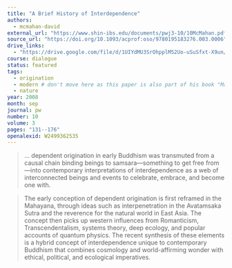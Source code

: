 ```yaml
---
title: "A Brief History of Interdependence"
authors:
  - mcmahan-david
external_url: "https://www.shin-ibs.edu/documents/pwj3-10/10McMahan.pdf"
source_url: "https://doi.org/10.1093/acprof:oso/9780195183276.003.0006"
drive_links:
  - "https://drive.google.com/file/d/1UIYdMU3SrOhpplM52Uo-uSuSfxt-X9un/view?usp=drivesdk"
course: dialogue
status: featured
tags:
  - origination
  - modern # don't move here as this paper is also part of his book "Making of Buddhist Modernism"
  - nature
year: 2008
month: sep
journal: pw
number: 10
volume: 3
pages: "131--176"
openalexid: W2499362535
---
```


> ... dependent origination in early Buddhism was transmuted from a causal chain binding beings to samsara—something to get free from—into contemporary interpretations of interdependence as a web of interconnected beings and events to celebrate, embrace, and become one with.

> The early conception of dependent origination is first reframed in the Mahayana, through ideas such as interpenetration in the Avatamsaka Sutra and the reverence for the natural world in East Asia.
> The concept then picks up western influences from Romanticism, Transcendentalism, systems theory, deep ecology, and popular accounts of quantum physics.
> The recent synthesis of these elements is a hybrid concept of interdependence unique to contemporary Buddhism that combines cosmology and world-affirming wonder with ethical, political, and ecological imperatives.


